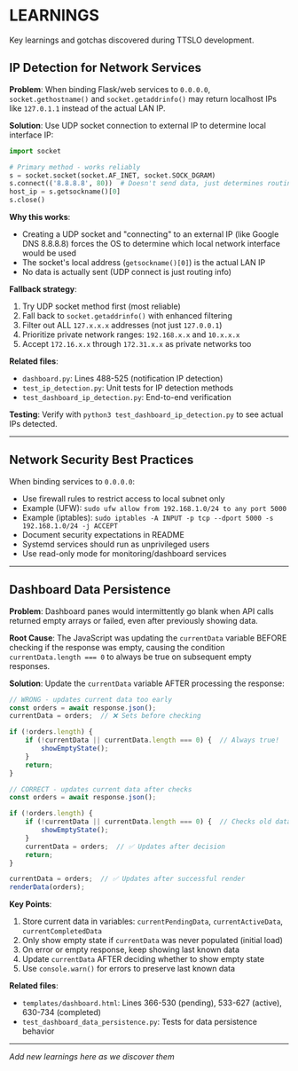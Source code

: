 # LEARNINGS

Key learnings and gotchas discovered during TTSLO development.

## IP Detection for Network Services

**Problem**: When binding Flask/web services to `0.0.0.0`, `socket.gethostname()` and `socket.getaddrinfo()` may return localhost IPs like `127.0.1.1` instead of the actual LAN IP.

**Solution**: Use UDP socket connection to external IP to determine local interface IP:
```python
import socket

# Primary method - works reliably
s = socket.socket(socket.AF_INET, socket.SOCK_DGRAM)
s.connect(('8.8.8.8', 80))  # Doesn't send data, just determines routing
host_ip = s.getsockname()[0]
s.close()
```

**Why this works**: 
- Creating a UDP socket and "connecting" to an external IP (like Google DNS 8.8.8.8) forces the OS to determine which local network interface would be used
- The socket's local address (`getsockname()[0]`) is the actual LAN IP
- No data is actually sent (UDP connect is just routing info)

**Fallback strategy**:
1. Try UDP socket method first (most reliable)
2. Fall back to `socket.getaddrinfo()` with enhanced filtering
3. Filter out ALL `127.x.x.x` addresses (not just `127.0.0.1`)
4. Prioritize private network ranges: `192.168.x.x` and `10.x.x.x`
5. Accept `172.16.x.x` through `172.31.x.x` as private networks too

**Related files**:
- `dashboard.py`: Lines 488-525 (notification IP detection)
- `test_ip_detection.py`: Unit tests for IP detection methods
- `test_dashboard_ip_detection.py`: End-to-end verification

**Testing**: Verify with `python3 test_dashboard_ip_detection.py` to see actual IPs detected.

---

## Network Security Best Practices

When binding services to `0.0.0.0`:
- Use firewall rules to restrict access to local subnet only
- Example (UFW): `sudo ufw allow from 192.168.1.0/24 to any port 5000`
- Example (iptables): `sudo iptables -A INPUT -p tcp --dport 5000 -s 192.168.1.0/24 -j ACCEPT`
- Document security expectations in README
- Systemd services should run as unprivileged users
- Use read-only mode for monitoring/dashboard services

---

## Dashboard Data Persistence

**Problem**: Dashboard panes would intermittently go blank when API calls returned empty arrays or failed, even after previously showing data.

**Root Cause**: The JavaScript was updating the `currentData` variable BEFORE checking if the response was empty, causing the condition `currentData.length === 0` to always be true on subsequent empty responses.

**Solution**: Update the `currentData` variable AFTER processing the response:

```javascript
// WRONG - updates current data too early
const orders = await response.json();
currentData = orders;  // ❌ Sets before checking

if (!orders.length) {
    if (!currentData || currentData.length === 0) {  // Always true!
        showEmptyState();
    }
    return;
}

// CORRECT - updates current data after checks
const orders = await response.json();

if (!orders.length) {
    if (!currentData || currentData.length === 0) {  // Checks old data
        showEmptyState();
    }
    currentData = orders;  // ✅ Updates after decision
    return;
}

currentData = orders;  // ✅ Updates after successful render
renderData(orders);
```

**Key Points**:
1. Store current data in variables: `currentPendingData`, `currentActiveData`, `currentCompletedData`
2. Only show empty state if `currentData` was never populated (initial load)
3. On error or empty response, keep showing last known data
4. Update `currentData` AFTER deciding whether to show empty state
5. Use `console.warn()` for errors to preserve last known data

**Related files**:
- `templates/dashboard.html`: Lines 366-530 (pending), 533-627 (active), 630-734 (completed)
- `test_dashboard_data_persistence.py`: Tests for data persistence behavior

---

*Add new learnings here as we discover them*

